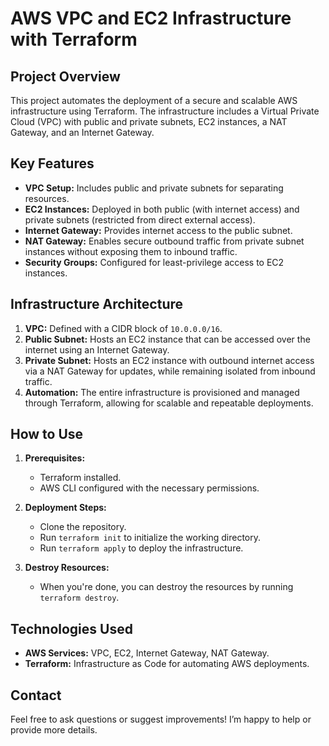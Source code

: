 
# AWS VPC and EC2 Infrastructure with Terraform

## Project Overview
This project automates the deployment of a secure and scalable AWS infrastructure using Terraform. The infrastructure includes a Virtual Private Cloud (VPC) with public and private subnets, EC2 instances, a NAT Gateway, and an Internet Gateway.

## Key Features
- **VPC Setup:** Includes public and private subnets for separating resources.
- **EC2 Instances:** Deployed in both public (with internet access) and private subnets (restricted from direct external access).
- **Internet Gateway:** Provides internet access to the public subnet.
- **NAT Gateway:** Enables secure outbound traffic from private subnet instances without exposing them to inbound traffic.
- **Security Groups:** Configured for least-privilege access to EC2 instances.

## Infrastructure Architecture
1. **VPC:** Defined with a CIDR block of `10.0.0.0/16`.
2. **Public Subnet:** Hosts an EC2 instance that can be accessed over the internet using an Internet Gateway.
3. **Private Subnet:** Hosts an EC2 instance with outbound internet access via a NAT Gateway for updates, while remaining isolated from inbound traffic.
4. **Automation:** The entire infrastructure is provisioned and managed through Terraform, allowing for scalable and repeatable deployments.

## How to Use
1. **Prerequisites:**
   - Terraform installed.
   - AWS CLI configured with the necessary permissions.
   
2. **Deployment Steps:**
   - Clone the repository.
   - Run `terraform init` to initialize the working directory.
   - Run `terraform apply` to deploy the infrastructure.

3. **Destroy Resources:**
   - When you're done, you can destroy the resources by running `terraform destroy`.

## Technologies Used
- **AWS Services:** VPC, EC2, Internet Gateway, NAT Gateway.
- **Terraform:** Infrastructure as Code for automating AWS deployments.

## Contact
Feel free to ask questions or suggest improvements! I’m happy to help or provide more details.
